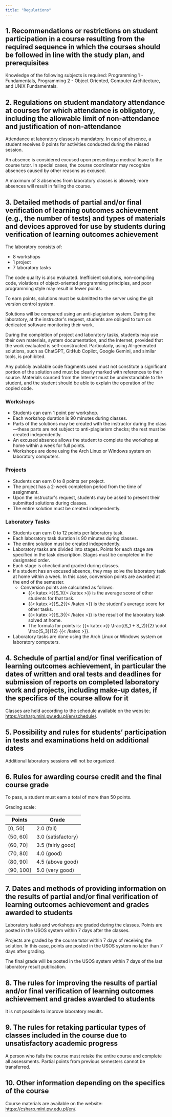```yaml
---
title: "Regulations"
---
```


## 1. Recommendations or restrictions on student participation in a course resulting from the required sequence in which the courses should be followed in line with the study plan, and prerequisites

Knowledge of the following subjects is required: Programming 1 - Fundamentals, Programming 2 - Object Oriented, Computer Architecture, and UNIX Fundamentals.

## 2. Regulations on student mandatory attendance at courses for which attendance is obligatory, including the allowable limit of non-attendance and justification of non-attendance

Attendance at laboratory classes is mandatory. In case of absence, a student receives 0 points for activities conducted during the missed session.

An absence is considered excused upon presenting a medical leave to the course tutor. In special cases, the course coordinator may recognize absences caused by other reasons as excused.

A maximum of 3 absences from laboratory classes is allowed; more absences will result in failing the course.

## 3. Detailed methods of partial and/or final verification of learning outcomes achievement (e.g., the number of tests) and types of materials and devices approved for use by students during verification of learning outcomes achievement

The laboratory consists of:
- 8 workshops
- 1 project
- 7 laboratory tasks

The code quality is also evaluated. Inefficient solutions, non-compiling code, violations of object-oriented programming principles, and poor programming style may result in fewer points.

To earn points, solutions must be submitted to the server using the git version control system.

Solutions will be compared using an anti-plagiarism system. During the laboratory, at the instructor's request, students are obliged to turn on dedicated software monitoring their work.

During the completion of project and laboratory tasks, students may use their own materials, system documentation, and the Internet, provided that the work evaluated is self-constructed. Particularly, using AI-generated solutions, such as ChatGPT, GitHub Copilot, Google Gemini, and similar tools, is prohibited.

Any publicly available code fragments used must not constitute a significant portion of the solution and must be clearly marked with references to their source. Materials sourced from the Internet must be understandable to the student, and the student should be able to explain the operation of the copied code.

### Workshops

- Students can earn 1 point per workshop.
- Each workshop duration is 90 minutes during classes.
- Parts of the solutions may be created with the instructor during the class—these parts are not subject to anti-plagiarism checks; the rest must be created independently.
- An excused absence allows the student to complete the workshop at home within a week for full points.
- Workshops are done using the Arch Linux or Windows system on laboratory computers.

### Projects

- Students can earn 0 to 8 points per project.
- The project has a 2-week completion period from the time of assignment.
- Upon the instructor's request, students may be asked to present their submitted solutions during classes.
- The entire solution must be created independently.

### Laboratory Tasks

- Students can earn 0 to 12 points per laboratory task.
- Each laboratory task duration is 90 minutes during classes.
- The entire solution must be created independently.
- Laboratory tasks are divided into stages. Points for each stage are specified in the task description. Stages must be completed in the designated order.
- Each stage is checked and graded during classes.
- If a student has an excused absence, they may solve the laboratory task at home within a week. In this case, conversion points are awarded at the end of the semester.
  - Conversion points are calculated as follows:
    - {{< katex >}}S_1{{< /katex >}} is the average score of other students for that task.
    - {{< katex >}}S_2{{< /katex >}} is the student's average score for other tasks.
    - {{< katex >}}S_3{{< /katex >}} is the result of the laboratory task solved at home.
    - The formula for points is: {{< katex >}} \frac{(S_1 + S_2)}{2} \cdot \frac{S_3}{12} {{< /katex >}}.
- Laboratory tasks are done using the Arch Linux or Windows system on laboratory computers.

## 4. Schedule of partial and/or final verification of learning outcomes achievement, in particular the dates of written and oral tests and deadlines for submission of reports on completed laboratory work and projects, including make-up dates, if the specifics of the course allow for it

Classes are held according to the schedule available on the website: https://csharp.mini.pw.edu.pl/en/schedule/.

## 5. Possibility and rules for students’ participation in tests and examinations held on additional dates

Additional laboratory sessions will not be organized.

## 6. Rules for awarding course credit and the final course grade

To pass, a student must earn a total of more than 50 points.

Grading scale:

| Points      | Grade              |
|-------------|--------------------|
| \[0, 50\]   | 2.0 (fail)         |
| \(50, 60\]  | 3.0 (satisfactory) |
| \(60, 70\]  | 3.5 (fairly good)  |
| \(70, 80\]  | 4.0 (good)         |
| \(80, 90\]  | 4.5 (above good)   |
| \(90, 100\] | 5.0 (very good)    |

## 7. Dates and methods of providing information on the results of partial and/or final verification of learning outcomes achievement and grades awarded to students

Laboratory tasks and workshops are graded during the classes. Points are posted in the USOS system within 7 days after the classes.

Projects are graded by the course tutor within 7 days of receiving the solution. In this case, points are posted in the USOS system no later than 7 days after grading.

The final grade will be posted in the USOS system within 7 days of the last laboratory result publication.

## 8. The rules for improving the results of partial and/or final verification of learning outcomes achievement and grades awarded to students

It is not possible to improve laboratory results.

## 9. The rules for retaking particular types of classes included in the course due to unsatisfactory academic progress

A person who fails the course must retake the entire course and complete all assessments. Partial points from previous semesters cannot be transferred.

## 10. Other information depending on the specifics of the course

Course materials are available on the website: https://csharp.mini.pw.edu.pl/en/.
